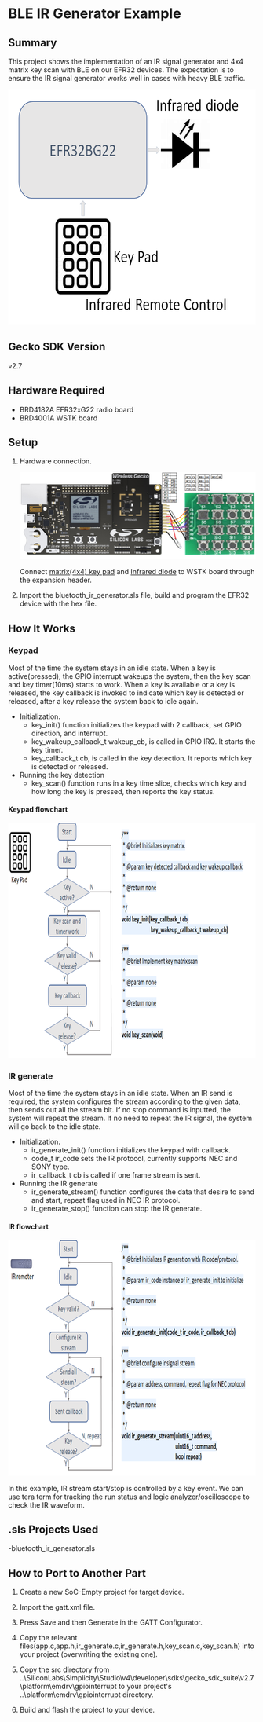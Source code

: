 # BLE IR Generator Example #

## Summary ##

This project shows the implementation of an IR signal generator and 4x4 matrix key scan with BLE on our EFR32 devices. 
The expectation is to ensure the IR signal generator works well in cases with heavy BLE traffic.
<div align="left">
  <img src="./doc/images/framework.png" height="480">
</div>

## Gecko SDK Version ##

v2.7

## Hardware Required ##

- BRD4182A EFR32xG22 radio board
- BRD4001A WSTK board

## Setup ##
1. Hardware connection.

   ![](doc/images/hardware_connection.png)

   Connect [matrix(4x4) key pad](https://www.amazon.com/Tegg-Matrix-Button-Arduino-Raspberry/dp/B07QKCQGXS/ref=sr_1_4?dchild=1&keywords=Key+matrix&qid=1591754882&sr=8-4) and [Infrared diode](https://www.amazon.com/Digital-Receiver-Transmitter-Arduino-Compatible/dp/B01E20VQD8/ref=sr_1_14?dchild=1&keywords=IR+receiver&qid=1591754671&s=aht&sr=1-14) to WSTK board through the expansion header. 

2. Import the bluetooth_ir_generator.sls file, build and program the EFR32 device with the hex file.

## How It Works ##

### Keypad

Most of the time the system stays in an idle state. When a key is active(pressed), the GPIO interrupt wakeups the system, then the key scan and key timer(10ms) starts to work. When a key is available or a key is released,  the key callback is invoked to indicate which key is detected or released, after a key release the system back to idle again.
- Initialization.
    - key_init() function initializes the keypad with 2 callback, set GPIO direction, and interrupt.
    - key_wakeup_callback_t wakeup_cb, is called in GPIO IRQ. It starts the key timer.
    - key_callback_t cb, is called in the key detection. It reports which key is detected or released.
- Running the key detection
    - key_scan() function runs in a key time slice, checks which key and how long the key is pressed, then reports the key status.
#### Keypad flowchart

<div align="left">
  <img src="./doc/images/keypad.png" height="480">
</div>

### IR generate

Most of the time the system stays in an idle state. When an IR send is required, the system configures the stream according to the given data, then sends out all the stream bit. If no stop command is inputted, the system will repeat the stream. If no need to repeat the IR signal, the system will go back to the idle state. 
- Initialization.
    - ir_generate_init() function initializes the keypad with callback.
    - code_t ir_code sets the IR protocol, currently supports NEC and SONY type.
    - ir_callback_t cb is called if one frame stream is sent.
- Running the IR generate
    - ir_generate_stream() function configures the data that desire to send and start, repeat flag used in NEC IR protocol.
    - ir_generate_stop() function can stop the IR generate.

#### IR flowchart

<div align="left">
  <img src="./doc/images/ir.png" height="480">
</div>

In this example, IR stream start/stop is controlled by a key event. We can use tera term for tracking the run status and logic analyzer/oscilloscope to check the IR waveform.

## .sls Projects Used ##

-bluetooth_ir_generator.sls

## How to Port to Another Part ##

1. Create a new SoC-Empty project for target device.

2. Import the gatt.xml file.

3. Press Save and then Generate in the GATT Configurator.

4. Copy the relevant files(app.c,app.h,ir_generate.c,ir_generate.h,key_scan.c,key_scan.h) into your project (overwriting the existing one).

5. Copy the src directory from ..\SiliconLabs\Simplicity\Studio\v4\developer\sdks\gecko_sdk_suite\v2.7\platform\emdrv\gpiointerrupt to your project's ..\platform\emdrv\gpiointerrupt directory.

6. Build and flash the project to your device.